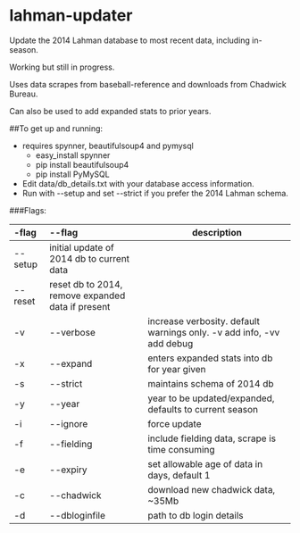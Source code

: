 # lahman-updater
Update the 2014 Lahman database to most recent data, including in-season.

Working but still in progress.

Uses data scrapes from baseball-reference and downloads
from Chadwick Bureau.

Can also be used to add expanded stats to prior years.

##To get up and running:
* requires spynner, beautifulsoup4 and pymysql
  * easy_install spynner
  * pip install beautifulsoup4 
  * pip install PyMySQL
* Edit data/db_details.txt with your database access information.
* Run with --setup and set --strict if you prefer the 2014 Lahman schema.

###Flags:

-flag|--flag|description
:---|:----------------|-----------------------------------------------
 | --setup             |initial update of 2014 db to current data
 |--reset|             reset db to 2014, remove expanded data if present
-v|--verbose|       increase verbosity. default warnings only. -v add info, -vv add debug
-x|--expand|        enters expanded stats into db for year given
-s|--strict|        maintains schema of 2014 db
-y|--year|          year to be updated/expanded, defaults to current season
-i|--ignore|        force update
-f|--fielding|      include fielding data, scrape is time consuming
-e|--expiry|        set allowable age of data in days, default 1
-c|--chadwick|      download new chadwick data, ~35Mb
-d| --dbloginfile|   path to db login details
